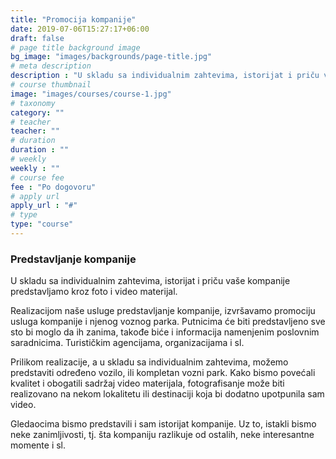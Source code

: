 ```yaml
---
title: "Promocija kompanije"
date: 2019-07-06T15:27:17+06:00
draft: false
# page title background image
bg_image: "images/backgrounds/page-title.jpg"
# meta description
description : "U skladu sa individualnim zahtevima, istorijat i priču vaše kompanije predstavljamo kroz foto i video materijal."
# course thumbnail
image: "images/courses/course-1.jpg"
# taxonomy
category: ""
# teacher
teacher: ""
# duration
duration : ""
# weekly
weekly : ""
# course fee
fee : "Po dogovoru"
# apply url
apply_url : "#"
# type
type: "course"
---
```



### Predstavljanje kompanije

U skladu sa individualnim zahtevima, istorijat i priču vaše kompanije predstavljamo kroz foto i video materijal.

Realizacijom naše usluge predstavljanje kompanije, izvršavamo promociju usluga kompanije i njenog voznog parka. Putnicima će biti predstavljeno sve sto bi moglo da ih zanima, takođe biće i informacija namenjenim poslovnim saradnicima. Turističkim agencijama, organizacijama i sl. 

Prilikom realizacije, a u skladu sa individualnim zahtevima, možemo predstaviti određeno vozilo, ili kompletan vozni park. Kako bismo povećali kvalitet i obogatili sadržaj video materijala, fotografisanje može biti realizovano na nekom lokalitetu ili destinaciji koja bi dodatno upotpunila sam video.

Gledaocima bismo predstavili i sam istorijat kompanije. Uz to, istakli bismo neke zanimljivosti, tj. šta kompaniju razlikuje od ostalih, neke interesantne momente i sl. 
